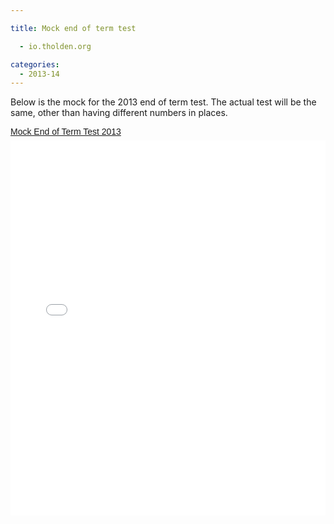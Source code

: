 ```yaml
---

title: Mock end of term test

  - io.tholden.org

categories:
  - 2013-14
---
```

Below is the mock for the 2013 end of term test. The actual test will be the same, other than having different numbers in places.   <br /> <p style=" margin: 12px auto 6px auto; font-family: Helvetica,Arial,Sans-serif; font-style: normal; font-variant: normal; font-weight: normal; font-size: 14px; line-height: normal; font-size-adjust: none; font-stretch: normal; -x-system-font: none; display: block;">   <a title="View Mock End of Term Test 2013 on Scribd" href="http://www.scribd.com/doc/189718952/Mock-End-of-Term-Test-2013" style="text-decoration: underline;">Mock End of Term Test 2013</a></p><iframe src="//www.scribd.com/embeds/189718952/content?start_page=1&view_mode=scroll&show_recommendations=false" data-auto-height="false" data-aspect-ratio="undefined" scrolling="no" width="100%" height="600" frameborder="0"></iframe>